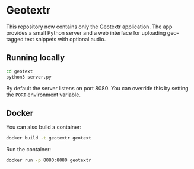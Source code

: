 # Geotextr

This repository now contains only the Geotextr application.
The app provides a small Python server and a web interface for
uploading geo-tagged text snippets with optional audio.

## Running locally

```sh
cd geotext
python3 server.py
```

By default the server listens on port 8080. You can override this
by setting the `PORT` environment variable.

## Docker

You can also build a container:

```sh
docker build -t geotextr geotext
```

Run the container:

```sh
docker run -p 8080:8080 geotextr
```
